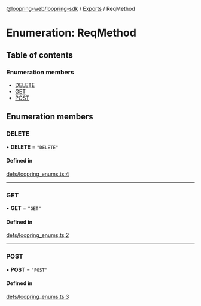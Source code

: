 [@loopring-web/loopring-sdk](../README.md) / [Exports](../modules.md) / ReqMethod

# Enumeration: ReqMethod

## Table of contents

### Enumeration members

- [DELETE](ReqMethod.md#delete)
- [GET](ReqMethod.md#get)
- [POST](ReqMethod.md#post)

## Enumeration members

### DELETE

• **DELETE** = `"DELETE"`

#### Defined in

[defs/loopring_enums.ts:4](https://github.com/Loopring/loopring_sdk/blob/c031084/src/defs/loopring_enums.ts#L4)

___

### GET

• **GET** = `"GET"`

#### Defined in

[defs/loopring_enums.ts:2](https://github.com/Loopring/loopring_sdk/blob/c031084/src/defs/loopring_enums.ts#L2)

___

### POST

• **POST** = `"POST"`

#### Defined in

[defs/loopring_enums.ts:3](https://github.com/Loopring/loopring_sdk/blob/c031084/src/defs/loopring_enums.ts#L3)
